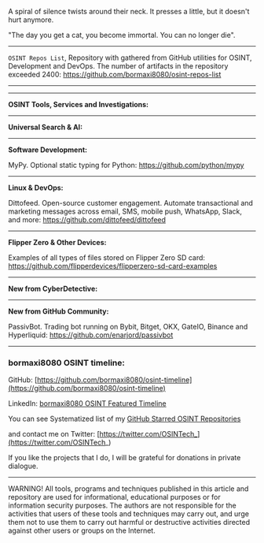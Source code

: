 
A spiral of silence twists around their neck.
It presses a little, but it doesn't hurt anymore.


"The day you get a cat, you become immortal. You can no longer die".

----

```OSINT Repos List```, Repository with gathered from GitHub utilities for OSINT, Development and DevOps. The number of artifacts in the repository exceeded 2400: https://github.com/bormaxi8080/osint-repos-list

----



----

**OSINT Tools, Services and Investigations:**



----

**Universal Search & AI:**



---

**Software Development:**

MyPy. Optional static typing for Python: https://github.com/python/mypy

----

**Linux & DevOps:**

Dittofeed. Open-source customer engagement. Automate transactional and marketing messages across email, SMS, mobile push, WhatsApp, Slack, and more: https://github.com/dittofeed/dittofeed

----

**Flipper Zero & Other Devices:**

Examples of all types of files stored on Flipper Zero SD card: https://github.com/flipperdevices/flipperzero-sd-card-examples

----

**New from CyberDetective:**



----

**New from GitHub Community:**

PassivBot. Trading bot running on Bybit, Bitget, OKX, GateIO, Binance and Hyperliquid: https://github.com/enarjord/passivbot

----
### bormaxi8080 OSINT timeline:

GitHub: [https://github.com/bormaxi8080/osint-timeline](https://github.com/bormaxi8080/osint-timeline)

LinkedIn: [bormaxi8080 OSINT Featured Timeline](https://www.linkedin.com/in/osintech/details/featured/)

You can see Systematized list of my [GitHub Starred OSINT Repositories](https://github.com/bormaxi8080/osint-repos-list)

and contact me on Twitter: [https://twitter.com/OSINTech_](https://twitter.com/OSINTech_)

If you like the projects that I do, I will be grateful for donations in private dialogue.

----

WARNING! All tools, programs and techniques published in this article and repository are used for informational, educational purposes or for information security purposes. The authors are not responsible for the activities that users of these tools and techniques may carry out, and urge them not to use them to carry out harmful or destructive activities directed against other users or groups on the Internet.
